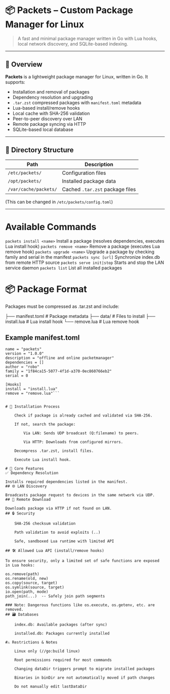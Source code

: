 # 📦 Packets – Custom Package Manager for Linux

> A fast and minimal package manager written in Go with Lua hooks, local network discovery, and SQLite-based indexing.

---

## 📘 Overview

**Packets** is a lightweight package manager for Linux, written in Go. It supports:

- Installation and removal of packages
- Dependency resolution and upgrading
- `.tar.zst` compressed packages with `manifest.toml` metadata
- Lua-based install/remove hooks
- Local cache with SHA-256 validation
- Peer-to-peer discovery over LAN
- Remote package syncing via HTTP
- SQLite-based local database

---

## 📁 Directory Structure

| Path                  | Description                      |
|-----------------------|----------------------------------|
| `/etc/packets/`       | Configuration files              |
| `/opt/packets/`       | Installed package data           |
| `/var/cache/packets/` | Cached `.tar.zst` package files  |

(This can be changed in `/etc/packets/config.toml`)

---

# Available Commands

`packets install <name>`	    Install a package (resolves dependencies, executes Lua install hook)
`packets remove <name>`	        Remove a package (executes Lua remove hook)
`packets upgrade <name>`	    Upgrade a package by checking family and serial in the manifest
`packets sync [url]`	        Synchronize index.db from remote HTTP source
`packets serve init|stop`       Starts and stop the LAN service daemon
`packets list`	                List all installed packages

# 📦 Package Format

Packages must be compressed as .tar.zst and include:


├── manifest.toml       # Package metadata
├── data/               # Files to install
├── install.lua         # Lua install hook
└── remove.lua          # Lua remove hook


## Example manifest.toml
```[Info]
name = "packets"
version = "1.0.0"
description = "offline and online packetmanager"
dependencies = []
author = "robo"
family = "1f84ca15-5077-4f1d-a370-0ec860766eb2"
serial = 0

[Hooks]
install = "install.lua"
remove = "remove.lua"```


# 🔄 Installation Process

    Check if package is already cached and validated via SHA-256.

    If not, search the package:

        Via LAN: Sends UDP broadcast (Q:filename) to peers.

        Via HTTP: Downloads from configured mirrors.

    Decompress .tar.zst, install files.

    Execute Lua install hook.

# 🧩 Core Features
✅ Dependency Resolution

Installs required dependencies listed in the manifest.
## 🌐 LAN Discovery

Broadcasts package request to devices in the same network via UDP.
## 📡 Remote Download

Downloads package via HTTP if not found on LAN.
## 🔒 Security

    SHA-256 checksum validation

    Path validation to avoid exploits (..)

    Safe, sandboxed Lua runtime with limited API

## 🛠️ Allowed Lua API (install/remove hooks)

To ensure security, only a limited set of safe functions are exposed in Lua hooks:

os.remove(path)
os.rename(old, new)
os.copy(source, target)
os.symlink(source, target)
io.open(path, mode)
path_join(...)  -- Safely join path segments

### Note: Dangerous functions like os.execute, os.getenv, etc. are removed.
## 🗃️ Databases

    index.db: Available packages (after sync)

    installed.db: Packages currently installed

#⚠️ Restrictions & Notes

    Linux only (//go:build linux)

    Root permissions required for most commands

    Changing dataDir triggers prompt to migrate installed packages

    Binaries in binDir are not automatically moved if path changes

    Do not manually edit lastDataDir

